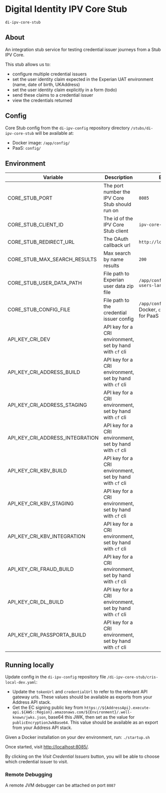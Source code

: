 # Digital Identity IPV Core Stub

`di-ipv-core-stub`

## About

An integration stub service for testing credential issuer journeys from a Stub IPV Core.

This stub allows us to:

* configure multiple credential issuers
* set the user identity claim expected in the Experian UAT environment (name, date of birth, UKAddress)
* set the user identity claim explicitly in a form (todo)
* send these claims to a credential issuer
* view the credentials returned

## Config

Core Stub config from the `di-ipv-config` repository directory `/stubs/di-ipv-core-stub` will be available at:
* Docker image: `/app/config/`
* PaaS: `config/`

## Environment

Variable | Description                                              | Example Value
--- |----------------------------------------------------------| --- |
CORE_STUB_PORT             | The port number the IPV Core Stub should run on          | `8085` |
CORE_STUB_CLIENT_ID              | The id of the IPV Core Stub client                       | `ipv-core-stub` |
CORE_STUB_REDIRECT_URL               | The OAuth callback url                                   | `http://localhost:8085/callback` |
CORE_STUB_MAX_SEARCH_RESULTS   | Max search by name results                               | `200` |
CORE_STUB_USER_DATA_PATH  | File path to Experian user data zip file                 | `/app/config/experian-uat-users-large.zip` |
CORE_STUB_CONFIG_FILE  | File path to the credential issuer config                | `/app/config/cris-dev.yaml` for Docker, `config/cris-dev.yaml` for PaaS|
API_KEY_CRI_DEV | API key for a CRI environment, set by hand with `cf` cli ||
API_KEY_CRI_ADDRESS_BUILD | API key for a CRI environment, set by hand with `cf` cli ||
API_KEY_CRI_ADDRESS_STAGING | API key for a CRI environment, set by hand with `cf` cli ||
API_KEY_CRI_ADDRESS_INTEGRATION | API key for a CRI environment, set by hand with `cf` cli ||
API_KEY_CRI_KBV_BUILD | API key for a CRI environment, set by hand with `cf` cli ||
API_KEY_CRI_KBV_STAGING | API key for a CRI environment, set by hand with `cf` cli ||
API_KEY_CRI_KBV_INTEGRATION | API key for a CRI environment, set by hand with `cf` cli ||
API_KEY_CRI_FRAUD_BUILD | API key for a CRI environment, set by hand with `cf` cli ||
API_KEY_CRI_DL_BUILD | API key for a CRI environment, set by hand with `cf` cli ||
API_KEY_CRI_PASSPORTA_BUILD | API key for a CRI environment, set by hand with `cf` cli ||

## Running locally

Update config in the `di-ipv-config` repository file `/di-ipv-core-stub/cris-local-dev.yaml`:
* Update the `tokenUrl` and `credentialUrl` to refer to the relevant API gateway urls. These values should be available as exports from your Address API stack.
* Get the EC signing public key from `https://${AddressApi}.execute-api.${AWS::Region}.amazonaws.com/${Environment}/.well-known/jwks.json`, base64 this JWK, then set as the value for `publicEncryptionJwkBase64`. This value should be available as an export from your Address API stack.

Given a Docker installation on your dev environment, run:
`./startup.sh`

Once started, visit [http://localhost:8085/](http://localhost:8085/).

By clicking on the _Visit Credential Issuers_ button, you will be able to choose which credential issuer to visit.

### Remote Debugging

A remote JVM debugger can be attached on port `8087`